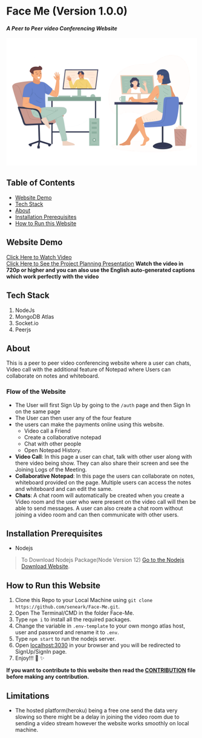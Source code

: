 # Face Me (Version 1.0.0)
#### *A Peer to Peer video Conferencing Website*
![Video Photo](/public/assets/call.png)

## Table of Contents
  - [Website Demo](#website-demo)
  - [Tech Stack](#tech-stack)
  - [About](#about)
  - [Installation Prerequisites](#installation-prerequisites)
  - [How to Run this Website](#how-to-run-this-website)

## Website Demo
[Click Here to Watch Video](https://youtu.be/dkVzDjc2aIo) \
[Click Here to See the Project Planning Presentation](https://1drv.ms/p/s!Aj0KFZJOAy1vfYBAGH8IpCqWRJ4?e=hif3RF)
**Watch the video in 720p or higher and you can also use the English auto-generated captions which work perfectly with the video**

## Tech Stack
1. NodeJs
2. MongoDB Atlas
3. Socket.io
4. Peerjs

## About
This is a peer to peer video conferencing website where a user can chats, Video call with the additional feature of Notepad where Users can collaborate on notes and whiteboard.

### Flow of the Website
- The User will first Sign Up by going to the `/auth` page and then Sign In on the same page
- The User can then user any of the four feature
- the users  can make the payments online using this website.
  - Video call a Friend
  - Create a collaborative notepad
  - Chat with other people
  - Open Notepad History.
- **Video Call**: In this page a user can chat, talk with other user along with there video being show. They can also share their screen and see the Joining Logs of the Meeting.
- **Collaborative Notepad**: In this page the users can collaborate on notes, whiteboard provided on the page. Multiple users can access the notes and whiteboard and can edit the same.
- **Chats**: A chat room will automatically be created when you create a Video room and the user who were present on the video call will then be able to send messages. A user can also create a chat room without joining a video room and can then communicate with other users.

## Installation Prerequisites
- Nodejs

>To Download Nodejs Package(Node Version 12) [Go to the Nodejs Download Website](https://nodejs.org/en/download/).


## How to Run this Website
1. Clone this Repo to your Local Machine using `git clone https://github.com/seneark/Face-Me.git`.
2. Open The Terminal/CMD in the folder Face-Me.
3. Type ```npm i``` to install all the required packages.
4. Change the variable in `.env-template` to your own mongo atlas host, user and password and rename it to `.env`.
5. Type ```npm start``` to run the nodejs server.
6. Open [localhost:3030](localhost:3030/) in your browser and you will be redirected to SignUp/SignIn page.
7. Enjoy!!! :tada: :sparkles:

**If you want to contribute to this website then read the [CONTRIBUTION](/CONTRIBUTION.md) file before making any contribution.**

## Limitations
- The hosted platform(heroku) being a free one send the data very slowing so there might be a delay in joining the video room due to sending a video stream however the website works smoothly on local machine.
